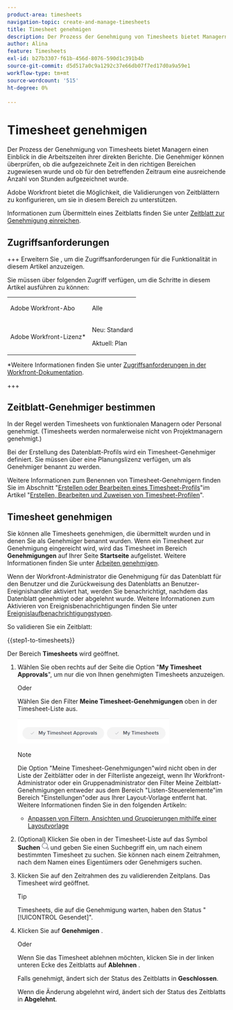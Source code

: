 ```yaml
---
product-area: timesheets
navigation-topic: create-and-manage-timesheets
title: Timesheet genehmigen
description: Der Prozess der Genehmigung von Timesheets bietet Managern einen Einblick in die Arbeitszeiten ihrer direkten Berichte. Die Genehmiger können überprüfen, ob die aufgezeichnete Zeit in den richtigen Bereichen zugewiesen wurde und ob für den betreffenden Zeitraum eine ausreichende Anzahl von Stunden aufgezeichnet wurde.
author: Alina
feature: Timesheets
exl-id: b27b3307-f61b-456d-8076-590d1c391b4b
source-git-commit: d5d517a0c9a1292c37e66db07f7ed17d0a9a59e1
workflow-type: tm+mt
source-wordcount: '515'
ht-degree: 0%

---
```


# Timesheet genehmigen

<!--Audited: 8/2024-->

Der Prozess der Genehmigung von Timesheets bietet Managern einen Einblick in die Arbeitszeiten ihrer direkten Berichte. Die Genehmiger können überprüfen, ob die aufgezeichnete Zeit in den richtigen Bereichen zugewiesen wurde und ob für den betreffenden Zeitraum eine ausreichende Anzahl von Stunden aufgezeichnet wurde.

Adobe Workfront bietet die Möglichkeit, die Validierungen von Zeitblättern zu konfigurieren, um sie in diesem Bereich zu unterstützen.

Informationen zum Übermitteln eines Zeitblatts finden Sie unter [Zeitblatt zur Genehmigung einreichen](../../timesheets/create-and-manage-timesheets/submit-timesheet-for-approval.md).

## Zugriffsanforderungen

+++ Erweitern Sie , um die Zugriffsanforderungen für die Funktionalität in diesem Artikel anzuzeigen.

Sie müssen über folgenden Zugriff verfügen, um die Schritte in diesem Artikel ausführen zu können:

<table style="table-layout:auto"> 
 <col> 
 </col> 
 <col> 
 </col> 
 <tbody> 
  <tr> 
   <td role="rowheader"><p>Adobe Workfront-Abo</p></td> 
   <td> <p>Alle</p> </td> 
  </tr> 
  <tr> 
   <td role="rowheader"><p>Adobe Workfront-Lizenz*</p></td> 
   <td> <p>Neu: Standard</p>
   <p>Aktuell: Plan </p> </td> 
  </tr> 
 </tbody> 
</table>

*Weitere Informationen finden Sie unter [Zugriffsanforderungen in der Workfront-Dokumentation](/help/quicksilver/administration-and-setup/add-users/access-levels-and-object-permissions/access-level-requirements-in-documentation.md).

+++

## Zeitblatt-Genehmiger bestimmen

In der Regel werden Timesheets von funktionalen Managern oder Personal genehmigt. (Timesheets werden normalerweise nicht von Projektmanagern genehmigt.)

Bei der Erstellung des Datenblatt-Profils wird ein Timesheet-Genehmiger definiert. Sie müssen über eine Planungslizenz verfügen, um als Genehmiger benannt zu werden.

Weitere Informationen zum Benennen von Timesheet-Genehmigern finden Sie im Abschnitt &quot;[Erstellen oder Bearbeiten eines Timesheet-Profils](../../timesheets/create-and-manage-timesheets/create-timesheet-profiles.md#create)&quot;im Artikel &quot;[Erstellen, Bearbeiten und Zuweisen von Timesheet-Profilen](../../timesheets/create-and-manage-timesheets/create-timesheet-profiles.md)&quot;.

## Timesheet genehmigen

Sie können alle Timesheets genehmigen, die übermittelt wurden und in denen Sie als Genehmiger benannt wurden. Wenn ein Timesheet zur Genehmigung eingereicht wird, wird das Timesheet im Bereich **Genehmigungen** auf Ihrer Seite **Startseite** aufgelistet. Weitere Informationen finden Sie unter [Arbeiten genehmigen](../../review-and-approve-work/manage-approvals/approving-work.md).

Wenn der Workfront-Administrator die Genehmigung für das Datenblatt für den Benutzer und die Zurückweisung des Datenblatts an Benutzer-Ereignishandler aktiviert hat, werden Sie benachrichtigt, nachdem das Datenblatt genehmigt oder abgelehnt wurde. Weitere Informationen zum Aktivieren von Ereignisbenachrichtigungen finden Sie unter [Ereignislaufbenachrichtigungstypen](../../administration-and-setup/manage-workfront/emails/event-notifications-available-in-wf.md).

So validieren Sie ein Zeitblatt:

{{step1-to-timesheets}}

Der Bereich **Timesheets** wird geöffnet.

1. Wählen Sie oben rechts auf der Seite die Option &quot;**My Timesheet Approvals**&quot;, um nur die von Ihnen genehmigten Timesheets anzuzeigen.

   Oder

   Wählen Sie den Filter **Meine Timesheet-Genehmigungen** oben in der Timesheet-Liste aus.

   ![](assets/my-timesheet-approvals-my-timesheets-pills-on-timesheets-list-nwe-350x58.png)

   >[!NOTE]
   >
   >Die Option &quot;Meine Timesheet-Genehmigungen&quot;wird nicht oben in der Liste der Zeitblätter oder in der Filterliste angezeigt, wenn Ihr Workfront-Administrator oder ein Gruppenadministrator den Filter Meine Zeitblatt-Genehmigungen entweder aus dem Bereich &quot;Listen-Steuerelemente&quot;im Bereich &quot;Einstellungen&quot;oder aus Ihrer Layout-Vorlage entfernt hat. Weitere Informationen finden Sie in den folgenden Artikeln:
   >
   >   
   >   
   >   * [Anpassen von Filtern, Ansichten und Gruppierungen mithilfe einer Layoutvorlage](../../administration-and-setup/customize-workfront/use-layout-templates/customize-fvg-list-controls-layout-template.md)
   >   
   >

1. (Optional) Klicken Sie oben in der Timesheet-Liste auf das Symbol **Suchen** ![](assets/search-icon.png) und geben Sie einen Suchbegriff ein, um nach einem bestimmten Timesheet zu suchen. Sie können nach einem Zeitrahmen, nach dem Namen eines Eigentümers oder Genehmigers suchen.
1. Klicken Sie auf den Zeitrahmen des zu validierenden Zeitplans. Das Timesheet wird geöffnet.

   >[!TIP]
   >
   >Timesheets, die auf die Genehmigung warten, haben den Status &quot;[!UICONTROL Gesendet]&quot;.


1. Klicken Sie auf **Genehmigen** .

   Oder

   Wenn Sie das Timesheet ablehnen möchten, klicken Sie in der linken unteren Ecke des Zeitblatts auf **Ablehnen** .

   Falls genehmigt, ändert sich der Status des Zeitblatts in **Geschlossen**.

   Wenn die Änderung abgelehnt wird, ändert sich der Status des Zeitblatts in **Abgelehnt**.
